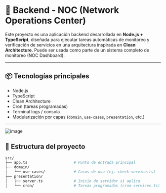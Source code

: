 # 📡 Backend - NOC (Network Operations Center)

Este proyecto es una aplicación backend desarrollada en **Node.js + TypeScript**, diseñada para ejecutar tareas automáticas de monitoreo y verificación de servicios en una arquitectura inspirada en **Clean Architecture**. Puede ser usada como parte de un sistema completo de monitoreo (NOC Dashboard).

---

## 📦 Tecnologías principales

- Node.js
- TypeScript
- Clean Architecture
- Cron (tareas programadas)
- Terminal logs / consola
- Modularización por capas (`domain`, `use-cases`, `presentation`, etc.)

---

![image](https://github.com/user-attachments/assets/f7442107-84c9-4a47-81ec-df04f3f3c8a1)

## 🧱 Estructura del proyecto

```bash
src/
├── app.ts                     # Punto de entrada principal
├── domain/
│   └── use-cases/             # Casos de uso (ej. check-service.ts)
├── presentation/
│   ├── server.ts              # Inicio de servidor si aplica
│   └── cron/                  # Tareas programadas (cron-services.ts)

